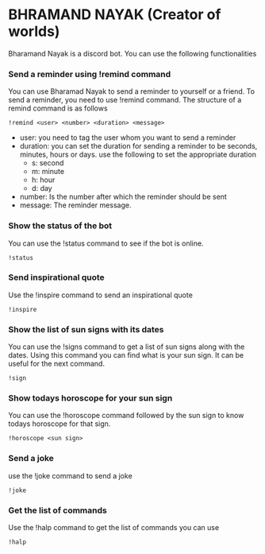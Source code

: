 # BHRAMAND NAYAK (Creator of worlds)

Bharamand Nayak is a discord bot. You can use the following functionalities

### Send a reminder using !remind command

You can use Bharamad Nayak to send a reminder to yourself or a friend. To send a reminder, you need to use !remind command. The structure of a remind command is as follows

```
!remind <user> <number> <duration> <message>
```

- user: you need to tag the user whom you want to send a reminder
- duration: you can set the duration for sending a reminder to be seconds, minutes, hours or days. use the following to set the appropriate duration
  - s: second
  - m: minute
  - h: hour
  - d: day
- number: Is the number after which the reminder should be sent
- message: The reminder message.

### Show the status of the bot

You can use the !status command to see if the bot is online.

```
!status
```

### Send inspirational quote

Use the !inspire command to send an inspirational quote

```
!inspire
```

### Show the list of sun signs with its dates

You can use the !signs command to get a list of sun signs along with the dates. Using this command you can find what is your sun sign. It can be useful for the next command.

```
!sign
```

### Show todays horoscope for your sun sign

You can use the !horoscope command followed by the sun sign to know todays horoscope for that sign.

```
!horoscope <sun sign>
```

### Send a joke

use the !joke command to send a joke

```
!joke
```

### Get the list of commands

Use the !halp command to get the list of commands you can use

```
!halp
```
